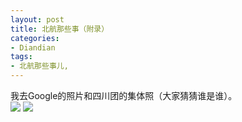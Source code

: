 ```yaml
---
layout: post
title: 北航那些事（附录）
categories:
- Diandian
tags:
- 北航那些事儿, 
---
```

我去Google的照片和四川团的集体照（大家猜猜谁是谁）。
<br />
<img src="http://m1.img.srcdd.com/farm5/d/2012/0627/10/B3BFC72CF0DF0EDC3AC1B6AECA8DDBE4_B500_900_500_375.JPEG" />
<img src="http://m1.img.srcdd.com/farm4/d/2012/0627/10/1390088C3D19F41E4D758607742AF94C_B500_900_407_312.JPEG" />
